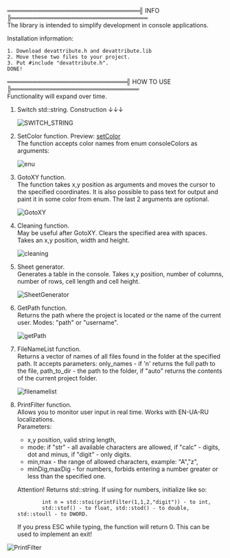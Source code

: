 ═══════════════════════════════╣ INFO ╠════════════════════════════════                            
 The library is intended to simplify development in console applications. 

 Installation information:
 
	1. Download devattribute.h and devattribute.lib
	2. Move these two files to your project.
	3. Put #include "devattribute.h".
	DONE!
	
════════════════════════════╣ HOW TO USE ╠══════════════════════════════                            
Functionality will expand over time.
 1. Switch std::string. Construction ↓↓↓
 
	![SWITCH_STRING](https://user-images.githubusercontent.com/96521396/163830521-805e01e8-cbe6-4787-9227-ac8583d3c0bb.png)

 2. SetColor function. Preview: [setColor](https://user-images.githubusercontent.com/96521396/163830904-7131311e-2411-4bb9-bf29-43bccfaab941.jpg)                  
    The function accepts color names from enum consoleColors as arguments:
    
     ![enu](https://user-images.githubusercontent.com/96521396/163831535-166f6bea-a60b-4197-b4ef-1244b426ac74.png)
 3. GotoXY function.                                                              
    The function takes x,y position as arguments and moves the cursor to the specified coordinates.
    It is also possible to pass text for output and paint it in some color from enum. The last 2 arguments are optional.               
    
     ![GotoXY](https://user-images.githubusercontent.com/96521396/163831752-6e471c61-ca2f-4071-b7c6-781623a2ab75.jpg)
 4. Сleaning function.                                      
    May be useful after GotoXY. Clears the specified area with spaces. Takes an x,y position, width and height.               
    
     ![cleaning](https://user-images.githubusercontent.com/96521396/163831029-5ccf081f-36b6-4ba1-8380-ad835f223d31.jpg)

 5. Sheet generator.                                    
    Generates a table in the console. Takes x,y position, number of columns, number of rows, cell length and cell height.
    
    ![SheetGenerator](https://user-images.githubusercontent.com/96521396/163832976-d90281d3-3901-4e14-bf78-71cbaac6083d.jpg)
 6. GetPath function.                         
    Returns the path where the project is located or the name of the current user. Modes: "path" or "username".   
    
    ![getPath](https://user-images.githubusercontent.com/96521396/163834280-6651bd44-d6fd-4d2a-b061-37457aba5131.png)
 7. FileNameList function.                  
    Returns a vector of names of all files found in the folder at the specified path.
    It accepts parameters: only_names - if 'n' returns the full path to the file, path_to_dir - the path to the folder,
    if "auto" returns the contents of the current project folder.   
    
    ![filenamelist](https://user-images.githubusercontent.com/96521396/163835296-f1331d5f-c897-4eb3-87c8-a0bb32b3f288.png)
  8. PrintFilter function.                            
     Allows you to monitor user input in real time. Works with EN-UA-RU localizations.                                                
     Parameters: 
       - x,y position, valid string length, 
       - mode: if "str" - all available characters are allowed, if "calc" - digits, dot and minus, if "digit" - only digits.
       - min,max - the range of allowed characters, example: "A","z",    
       - minDig,maxDig - for numbers, forbids entering a number greater or less than the specified one.                
                                                                                                                                                                   
     Attention! Returns std::string. If using for numbers, initialize like so: 
     
                 int n = std::stoi(printFilter(1,1,2,"digit")) - to int,
                 std::stof() - to float, std::stod() - to double, std::stoull - to DWORD.      
     If you press ESC while typing, the function will return 0. This can be used to implement an exit!       
     
   ![PrintFilter](https://user-images.githubusercontent.com/96521396/163837096-7889ca2e-ff21-43d9-9ab2-4c4ce27b6479.jpg)
